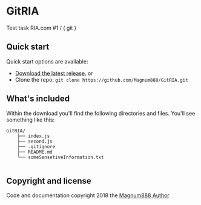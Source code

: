 # GitRIA
 Test task RIA.com #1 / ( git )
 
## Quick start

Quick start options are available:

- [Download the latest release.](https://github.com/Magnum888/GitRIA.zip) or
- Clone the repo: `git clone https://github.com/Magnum888/GitRIA.git`

## What's included

Within the download you'll find the following directories and files. You'll see something like this:

```
GitRIA/
    ├── index.js
    ├── second.js
    ├── .gitignore
    ├── README.md  
    └── someSensetiveInformation.txt  
    
```
## Copyright and license

Code and documentation copyright 2018 the [Magnum888 Author](https://github.com/Magnum888)